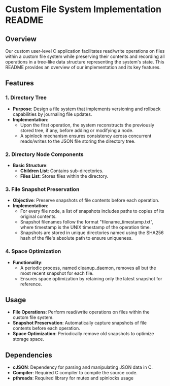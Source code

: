 # Custom File System Implementation README

## Overview
Our custom user-level C application facilitates read/write operations on files within a custom file system while preserving their contents and recording all operations in a tree-like data structure representing the system's state. This README provides an overview of our implementation and its key features.

## Features

### 1. Directory Tree
- **Purpose**: Design a file system that implements versioning and rollback capabilities by journaling file updates.
- **Implementation**: 
    - Upon the first operation, the system reconstructs the previously stored tree, if any, before adding or modifying a node.
    - A spinlock mechanism ensures consistency across concurrent reads/writes to the JSON file storing the directory tree.

### 2. Directory Node Components
- **Basic Structure**:
    - **Children List**: Contains sub-directories.
    - **Files List**: Stores files within the directory.

### 3. File Snapshot Preservation
- **Objective**: Preserve snapshots of file contents before each operation.
- **Implementation**:
    - For every file node, a list of snapshots includes paths to copies of its original contents.
    - Snapshot filenames follow the format "filename_timestamp.txt", where timestamp is the UNIX timestamp of the operation time.
    - Snapshots are stored in unique directories named using the SHA256 hash of the file's absolute path to ensure uniqueness.

### 4. Space Optimization
- **Functionality**:
    - A periodic process, named cleanup_daemon, removes all but the most recent snapshot for each file.
    - Ensures space optimization by retaining only the latest snapshot for reference.

## Usage
- **File Operations**: Perform read/write operations on files within the custom file system.
- **Snapshot Preservation**: Automatically capture snapshots of file contents before each operation.
- **Space Optimization**: Periodically remove old snapshots to optimize storage space.


## Dependencies
- **cJSON**: Dependency for parsing and manipulating JSON data in C.
- **Compiler**: Required C compiler to compile the source code.
- **pthreads**: Required library for mutex and spinlocks usage
